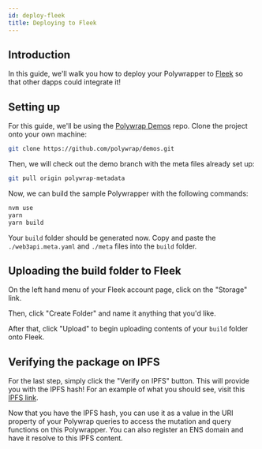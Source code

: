 ```yaml
---
id: deploy-fleek
title: Deploying to Fleek
---
```


## **Introduction**

In this guide, we'll walk you how to deploy your Polywrapper to [Fleek](https://fleek.co/) so that other dapps could integrate it!

## **Setting up**

For this guide, we'll be using the [Polywrap Demos](https://github.com/polywrap/demos) repo. Clone the project onto your own machine:

```bash
git clone https://github.com/polywrap/demos.git
```

Then, we will check out the demo branch with the meta files already set up:

```bash
git pull origin polywrap-metadata
```

Now, we can build the sample Polywrapper with the following commands:

```bash
nvm use
yarn
yarn build
```

Your `build` folder should be generated now. Copy and paste the `./web3api.meta.yaml` and `./meta` files into the `build` folder.

## **Uploading the build folder to Fleek**

On the left hand menu of your Fleek account page, click on the "Storage" link.

Then, click "Create Folder" and name it anything that you'd like.

After that, click "Upload" to begin uploading contents of your `build` folder onto Fleek.

## **Verifying the package on IPFS**

For the last step, simply click the "Verify on IPFS" button. This will provide you with the IPFS hash! For an example of what you should see, visit this [IPFS link](https://ipfs.fleek.co/ipfs/QmQLsx7sxkLrXwh8dPmF2MTWJmgB5C2FmWYth11i7oL3vN).

Now that you have the IPFS hash, you can use it as a value in the URI property of your Polywrap queries to access the mutation and query functions on this Polywrapper. You can also register an ENS domain and have it resolve to this IPFS content.
